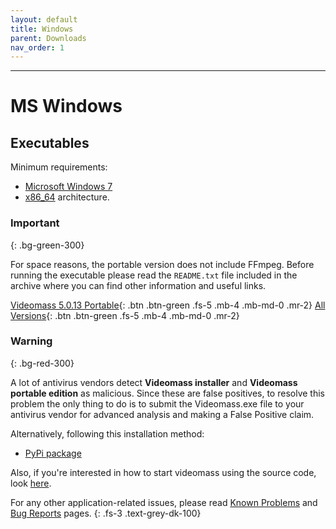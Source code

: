 ```yaml
---
layout: default
title: Windows
parent: Downloads
nav_order: 1
---
```


---

# MS Windows

## Executables

Minimum requirements:
- [Microsoft Windows 7](https://docs.microsoft.com/en-us/lifecycle/products/windows-7)
- [x86_64](https://en.wikipedia.org/wiki/X86-64) architecture. 

### Important
{: .bg-green-300}

For space reasons, the portable version does not include FFmpeg. Before running the executable please read the `README.txt` file included in the archive where you can find other information and useful links.
  
[Videomass 5.0.13 Portable](https://github.com/jeanslack/Videomass/releases/download/v5.0.13/Videomass-v5.0.13_x86_64-portable.7z){: .btn .btn-green .fs-5 .mb-4 .mb-md-0 .mr-2} 
[All Versions](https://github.com/jeanslack/Videomass/releases){: .btn .btn-green .fs-5 .mb-4 .mb-md-0 .mr-2}     

### Warning
{: .bg-red-300}

A lot of antivirus vendors detect **Videomass installer** and **Videomass portable edition** 
as malicious. Since these are false positives, to resolve this problem the only thing 
to do is to submit the Videomass.exe file to your antivirus vendor for advanced 
analysis and making a False Positive claim. 

Alternatively, following this installation method: 

* [PyPi package](Python_Package) 

Also, if you're interested in how to start videomass using the source code, look [here](Source_Code).

For any other application-related issues, please read 
[Known Problems](../../known_problems) and [Bug Reports](../Bugs) pages.
{: .fs-3 .text-grey-dk-100} 
